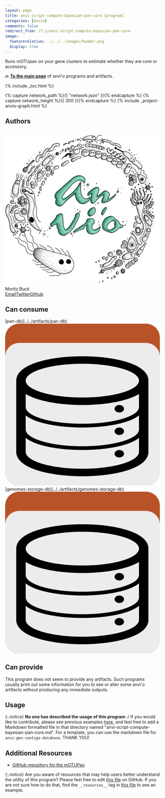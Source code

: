```yaml
---
layout: page
title: anvi-script-compute-bayesian-pan-core [program]
categories: [anvio]
comments: false
redirect_from: /7.1/anvi-script-compute-bayesian-pan-core
image:
  featurerelative: ../../../images/header.png
  display: true
---
```


Runs mOTUpan on your gene clusters to estimate whether they are core or accessory.

🔙 **[To the main page](../../)** of anvi'o programs and artifacts.


{% include _toc.html %}
<div id="svg" class="subnetwork"></div>
{% capture network_path %}{{ "network.json" }}{% endcapture %}
{% capture network_height %}{{ 300 }}{% endcapture %}
{% include _project-anvio-graph.html %}


## Authors

<div class="page-author"><div class="page-author-info"><div class="page-person-photo"><img class="page-person-photo-img" src="../../images/authors/no-avatar.png" /></div><div class="page-person-info-box"><span class="page-author-name">Moritz Buck</span><div class="page-author-social-box"><a href="mailto:moritz.buck@slu.se" class="person-social" target="_blank"><i class="fa fa-fw fa-envelope-square"></i>Email</a><a href="http://twitter.com/MetaMoritz" class="person-social" target="_blank"><i class="fa fa-fw fa-twitter-square"></i>Twitter</a><a href="http://github.com/moritzbuck" class="person-social" target="_blank"><i class="fa fa-fw fa-github"></i>Github</a></div></div></div></div>



## Can consume


<p style="text-align: left" markdown="1"><span class="artifact-r">[pan-db](../../artifacts/pan-db) <img src="../../images/icons/DB.png" class="artifact-icon-mini" /></span> <span class="artifact-r">[genomes-storage-db](../../artifacts/genomes-storage-db) <img src="../../images/icons/DB.png" class="artifact-icon-mini" /></span></p>


## Can provide


This program does not seem to provide any artifacts. Such programs usually print out some information for you to see or alter some anvi'o artifacts without producing any immediate outputs.


## Usage


{:.notice}
**No one has described the usage of this program** :/ If you would like to contribute, please see previous examples [here](https://github.com/merenlab/anvio/tree/master/anvio/docs/programs), and feel free to add a Markdown formatted file in that directory named "anvi-script-compute-bayesian-pan-core.md". For a template, you can use the markdown file for `anvi-gen-contigs-database`. THANK YOU!


## Additional Resources


* [GitHub repository for the mOTUPan](https://github.com/moritzbuck/mOTUlizer/)


{:.notice}
Are you aware of resources that may help users better understand the utility of this program? Please feel free to edit [this file](https://github.com/merenlab/anvio/tree/master/bin/anvi-script-compute-bayesian-pan-core) on GitHub. If you are not sure how to do that, find the `__resources__` tag in [this file](https://github.com/merenlab/anvio/blob/master/bin/anvi-interactive) to see an example.

